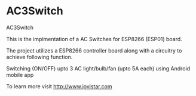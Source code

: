 # AC3Switch
AC3Switch

This is the implmentation of a AC Switches for ESP8266 (ESP01) board.

The project utilizes a ESP8266 controller board along with a circuitry to achieve following function.

Switching (ON/OFF) upto 3 AC light/bulb/fan (upto 5A each) using Android mobile app

To learn more visit http://www.jovistar.com
